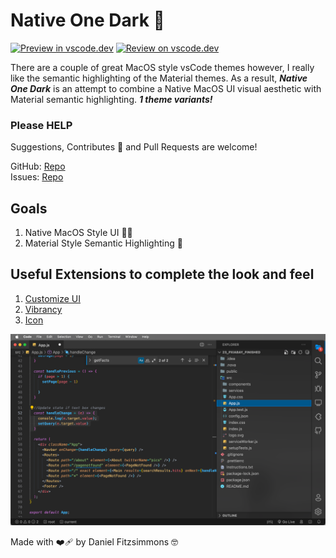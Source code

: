 # Native One Dark 🦄  

[![Preview in vscode.dev](https://img.shields.io/badge/preview%20in-vscode.dev-blue)](https://vscode.dev/theme/DanielFitzsimmons.native-one-dark) [![Review on vscode.dev](https://img.shields.io/badge/review%20on-marketplace-success)](https://marketplace.visualstudio.com/items?itemName=DanielFitzsimmons.native-one-dark&ssr=false#review-details)

There are a couple of great MacOS style vsCode themes however, I really like the semantic highlighting of the Material themes. As a result, ***Native One Dark*** is an attempt to combine a Native MacOS UI visual aesthetic with Material semantic highlighting. ***1 theme variants!***

### Please HELP

Suggestions, Contributes 🧠 and Pull Requests are welcome!

GitHub: [Repo](https://github.com/DanielFitzsimmons/Native-One-Dark) \
Issues: [Repo](https://github.com/DanielFitzsimmons/Native-One-Dark/issues)

## Goals

1. Native MacOS Style UI 👨‍💻
2. Material Style Semantic Highlighting 🌈

## Useful Extensions to complete the look and feel

1. [Customize UI](https://marketplace.visualstudio.com/items?itemName=iocave.customize-ui)
2. [Vibrancy](https://marketplace.visualstudio.com/items?itemName=eyhn.vscode-vibrancy)
3. [Icon](https://macosicons.com/#/u/Anmol%20Govinda%20Rao)

![Native OneDark](/screenShots/1.png)

Made with ❤️‍🩹 by Daniel Fitzsimmons 🤓
